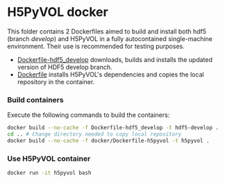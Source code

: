 # H5PyVOL docker
This folder contains 2 Dockerfiles aimed to build and install both hdf5 (branch *develop*) and H5PyVOL in a fully autocontained single-machine environment. Their use is recommended for testing purposes.

- [Dockerfile-hdf5\_develop](https://github.com/pierlauro/H5PyVOL/blob/master/docker/Dockerfile-hdf5_develop) downloads, builds and installs the updated version of HDF5 develop branch.
- [Dockerfile](https://github.com/pierlauro/H5PyVOL/blob/master/docker/Dockerfile) installs H5PyVOL's dependencies and copies the local repository in the container.

### Build containers
Execute the following commands to build the containers:

```bash
docker build --no-cache -f Dockerfile-hdf5_develop -t hdf5-develop .
cd .. # Change directory needed to copy local repository
docker build --no-cache -f docker/Dockerfile-h5pyvol -t h5pyvol .
```

### Use H5PyVOL container
```bash
docker run -it h5pyvol bash
```

